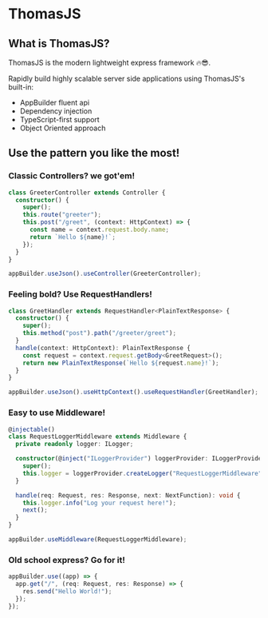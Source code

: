 # ThomasJS

## What is ThomasJS?

ThomasJS is the modern lightweight express framework 🔥😎.

Rapidly build highly scalable server side applications using ThomasJS's built-in:

- AppBuilder fluent api
- Dependency injection
- TypeScript-first support
- Object Oriented approach

## Use the pattern you like the most!

### Classic Controllers? we got'em!

```typescript
class GreeterController extends Controller {
  constructor() {
    super();
    this.route("greeter");
    this.post("/greet", (context: HttpContext) => {
      const name = context.request.body.name;
      return `Hello ${name}!`;
    });
  }
}

appBuilder.useJson().useController(GreeterController);
```

### Feeling bold? Use RequestHandlers!

```typescript
class GreetHandler extends RequestHandler<PlainTextResponse> {
  constructor() {
    super();
    this.method("post").path("/greeter/greet");
  }
  handle(context: HttpContext): PlainTextResponse {
    const request = context.request.getBody<GreetRequest>();
    return new PlainTextResponse(`Hello ${request.name}!`);
  }
}

appBuilder.useJson().useHttpContext().useRequestHandler(GreetHandler);
```

### Easy to use Middleware!

```typescript
@injectable()
class RequestLoggerMiddleware extends Middleware {
  private readonly logger: ILogger;

  constructor(@inject("ILoggerProvider") loggerProvider: ILoggerProvider) {
    super();
    this.logger = loggerProvider.createLogger("RequestLoggerMiddleware");
  }

  handle(req: Request, res: Response, next: NextFunction): void {
    this.logger.info("Log your request here!");
    next();
  }
}

appBuilder.useMiddleware(RequestLoggerMiddleware);
```

### Old school express? Go for it!

```typescript
appBuilder.use((app) => {
  app.get("/", (req: Request, res: Response) => {
    res.send("Hello World!");
  });
});
```
